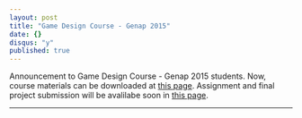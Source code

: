```yaml
---
layout: post
title: "Game Design Course - Genap 2015"
date: {}
disqus: "y"
published: true
---
```


Announcement to Game Design Course - Genap 2015 students.
Now, course materials can be downloaded at [this page](http://eadams.ubgamelab.org/course).
Assignment and final project submission will be avalilabe soon in [this page](http://eadams.ubgamelab.org/course).

---
